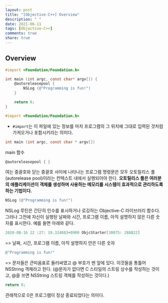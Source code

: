 ```yaml
---
layout: post
title: "[Objective-C++] Overview"
description: " "
date: 2021-06-11
tags: [Objective-C++]
comments: true
share: true
---
```


## Overview

```objectivec 
#import <Foundation/Foundation.h>

int main (int argc, const char* argv[]) {
    @autoreleasepool {
        NSLog (@"Programming is fun!")
    }

    return 0;
}

```


```objectivec
#import <Foundation/Foundation.h>
```

* `#import`는 이 파일에 있는 정보를 마치 프로그램의 그 위치에 그대로 입력된 것처럼 가져오거나 포함시키라는 의미다. 

```objectivec
int main (int argc, const char * argv[])
```
main 함수

```objectivec
@autoreleasepool { }
```
여는 중괄호와 닫는 중괄호 사이에 나타나는 프로그램 명령문은 모두 오토릴리스 풀(autorelease pool)이라는 컨텍스트 내에서 실행되어야 한다.
**오토릴리스 풀은 여러분의 애플리케이션이 객체를 생성하며 사용하는 메모리를 시스템이 효과적으로 관리하도록 하는 기법이다.**

```objectivec
NSLog (@"Programming is fun!")
```
NSLog 루틴은 간단히 인수를 표시하거나 로깅하는 Objective-C 라이브러리 함수다. 그러나 그전에 자신이 실행된 날짜와 시간, 프로그램 이름, 아직 설명하지 않은 다른 숫자를 표시한다. 
예를 들면 아래와 같다.

```objectivec
2020-08-16 22 :27: 19.324883+0900 ObjcStarter[30075: 288822]
```
=> 날짜, 시간, 프로그램 이름, 아직 설명하지 안은 다른 숫자

```objectivec
@"Programming is fun!"
```
=> 문자들은 큰따옴표로 둘러싸였고 @ 부호가 맨 앞에 있다. 이것들을 통틀어 NSString 객체라고 한다. (@문자가 없다면 C 스타일의 스트링 상수를 작성하는 것이고, @을 쓰면 NSString 스트링 객체를 작성하는 것이다.) 


```objectivec
return 0;
```
관례적으로 0은 프로그램이 정상 종료되었다는 의미다. 